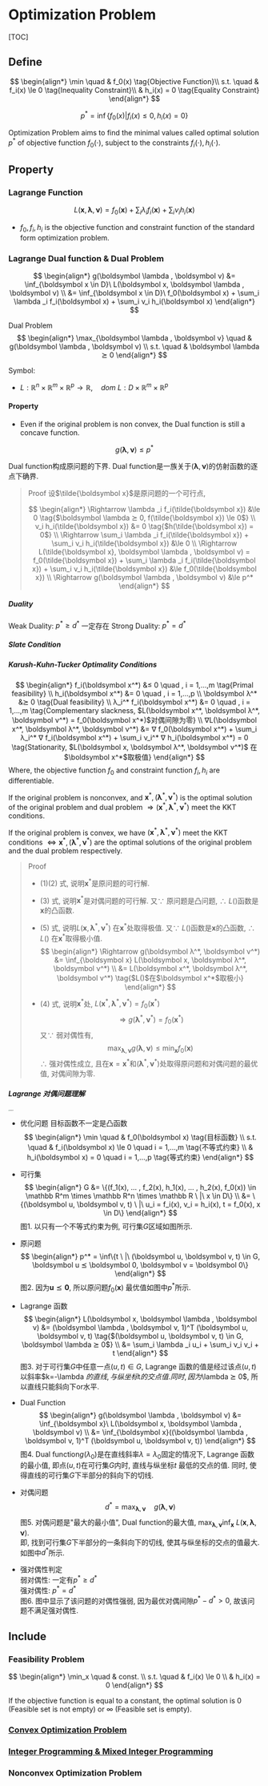 # Optimization Problem

[TOC]
## Define

$$
\begin{align*}
  \min \quad & f_0(x)  \tag{Objective Function}\\
  s.t. \quad & f_i(x) \le  0  \tag{Inequality Constraint}\\
        & h_i(x) = 0  \tag{Equality Constraint}
\end{align*}
$$

$$
p^*= \inf \{f_{0}(x) | f_i(x) \le  0, h_i(x) = 0 \}  \tag{Optimal solution}
$$

Optimization Problem aims to find the minimal values called optimal solution $p^*$ of objective function $f_0(\cdot)$, subject to the constraints $f_i(\cdot), h_i(\cdot)$.


## Property

### Lagrange Function  

$$
L(\boldsymbol x, \boldsymbol \lambda , \boldsymbol ν) = f_0(\boldsymbol x) + \sum_i \lambda _i f_i(\boldsymbol x) + \sum_i ν_i h_i(\boldsymbol x)
$$
- $f_0, f_i, h_i$ is the objective function and constraint function of the standard form optimization problem.

### Lagrange Dual function & Dual Problem

$$
\begin{align*}
  g(\boldsymbol \lambda , \boldsymbol ν) &= \inf_{\boldsymbol x \in D}\ L(\boldsymbol x, \boldsymbol \lambda , \boldsymbol ν)  \\
    &= \inf_{\boldsymbol x \in D}\ f_0(\boldsymbol x) + \sum_i \lambda _i f_i(\boldsymbol x) + \sum_i ν_i h_i(\boldsymbol x)
\end{align*}
$$

Dual Problem
$$
\begin{align*}
  \max_{\boldsymbol \lambda , \boldsymbol ν} \quad & g(\boldsymbol \lambda , \boldsymbol ν)  \\
  s.t. \quad & \boldsymbol \lambda  ⪰ 0
\end{align*}
$$

Symbol:

- $L: \mathbb  R^n \times  \mathbb  R^m \times  \mathbb  R^p \to \mathbb  R,\quad  dom\ L: D \times  \mathbb  R^m \times  \mathbb  R^p$

#### Property

- Even if the original problem is non convex, the Dual function is still a concave function.


$$
g(\boldsymbol \lambda , \boldsymbol ν) \le  p^*
$$

Dual function构成原问题的下界. 
Dual function是一族关于$(\boldsymbol \lambda , \boldsymbol ν)$的仿射函数的逐点下确界.

> Proof
> 设$\tilde{\boldsymbol x}$是原问题的一个可行点,  
> 
> $$
> \begin{align*}
> \Rightarrow \lambda _i f_i(\tilde{\boldsymbol x}) &\le  0  \tag{$\boldsymbol \lambda  ⪰ 0, f(\tilde{\boldsymbol x}) \le  0$}  \\
> ν_i h_i(\tilde{\boldsymbol x}) &= 0  \tag{$h(\tilde{\boldsymbol x}) = 0$}  \\
> \Rightarrow \sum_i \lambda _i f_i(\tilde{\boldsymbol x}) + \sum_i ν_i h_i(\tilde{\boldsymbol x}) &\le  0 \\
> \Rightarrow  L(\tilde{\boldsymbol x}, \boldsymbol \lambda , \boldsymbol ν) = f_0(\tilde{\boldsymbol x}) + \sum_i \lambda _i f_i(\tilde{\boldsymbol x}) + \sum_i ν_i h_i(\tilde{\boldsymbol x}) &\le  f_0(\tilde{\boldsymbol x})  \\
> \Rightarrow  g(\boldsymbol \lambda , \boldsymbol ν) &\le  p^*
> \end{align*}
> $$

##### Duality
Weak Duality: $p^* ≥ d^*$ 一定存在
Strong Duality: $p^* = d^*$

##### Slate Condition

##### Karush-Kuhn-Tucker Optimality Conditions

$$
\begin{align*}
  f_i(\boldsymbol x^*) &≤ 0  \quad , i = 1,...,m  \tag{Primal feasibility}  \\
  h_i(\boldsymbol x^*) &= 0  \quad , i = 1,...,p  \\
  \boldsymbol λ^* &⪰ 0  \tag{Dual feasibility}  \\
  λ_i^* f_i(\boldsymbol x^*) &= 0 \quad , i = 1,...,m  \tag{Complementary slackness, $L(\boldsymbol x^*, \boldsymbol λ^*, \boldsymbol ν^*) = f_0(\boldsymbol x^*)$对偶间隙为零}  \\
  ∇L(\boldsymbol x^*, \boldsymbol λ^*, \boldsymbol ν^*) &= ∇ f_0(\boldsymbol x^*) + \sum_i λ_i^* ∇ f_i(\boldsymbol x^*) + \sum_i ν_i^* ∇ h_i(\boldsymbol x^*) = 0  \tag{Stationarity, $L(\boldsymbol x, \boldsymbol λ^*, \boldsymbol ν^*)$ 在$\boldsymbol x^*$取极值}
\end{align*}
$$
Where, the objective function $f_0$ and constraint function $f_i, h_i$ are differentiable.  

If the original problem is nonconvex, and $\boldsymbol x^*, (\boldsymbol λ^*, \boldsymbol ν^*)$ is the optimal solution of the original problem and dual problem $\Rightarrow (\boldsymbol x^*, \boldsymbol λ^*, \boldsymbol ν^*)$ meet the KKT conditions.

If the original problem is convex, we have $(\boldsymbol x^*, \boldsymbol λ^*, \boldsymbol ν^*)$ meet the KKT conditions $\Leftrightarrow \boldsymbol x^*, (\boldsymbol λ^*, \boldsymbol ν^*)$ are the optimal solutions of the original problem and the dual problem respectively.

> Proof
> - (1)(2) 式, 说明$\boldsymbol x^*$是原问题的可行解.
> - (3) 式, 说明$\boldsymbol x^*$是对偶问题的可行解. 又$\because$ 原问题是凸问题, $\therefore$ $L()$函数是$\boldsymbol x$的凸函数.
> - (5) 式, 说明$L(\boldsymbol x, \boldsymbol λ^*, \boldsymbol ν^*)$ 在$\boldsymbol x^*$处取得极值. 又$\because$ $L()$函数是$\boldsymbol x$的凸函数, $\therefore$ $L()$ 在$\boldsymbol x^*$取得极小值.  
>   $$
>   \begin{align*}
>     \Rightarrow g(\boldsymbol λ^*, \boldsymbol ν^*) &= \inf_{\boldsymbol x} L(\boldsymbol x, \boldsymbol λ^*, \boldsymbol ν^*)  \\
>       &= L(\boldsymbol x^*, \boldsymbol λ^*, \boldsymbol ν^*)  \tag{$L()$在$\boldsymbol x^*$取极小}
>   \end{align*}
>   $$
>
> - (4) 式, 说明$\boldsymbol x^*$处, $L(\boldsymbol x^*, \boldsymbol λ^*, \boldsymbol ν^*) = f_0(\boldsymbol x^*)$  
>   $$
>   \Rightarrow g(\boldsymbol λ^*, \boldsymbol ν^*) = f_0(\boldsymbol x^*)  \tag{代入}
>   $$
>   又$\because$ 弱对偶性有,   
>   $$
>   \max_{\boldsymbol λ, \boldsymbol ν} g(\boldsymbol λ, \boldsymbol ν) ≤ \min_{\boldsymbol x} f_0(\boldsymbol x)
>   $$
>   $\therefore$ 强对偶性成立, 且在$\boldsymbol x = \boldsymbol x^*$和$(\boldsymbol λ^*, \boldsymbol ν^*)$处取得原问题和对偶问题的最优值, 对偶间隙为零.  

##### Lagrange 对偶问题理解

<img src="./assets/20220409.jpg" alt="20220409" style="zoom:12%;" />

- 优化问题
  目标函数不一定是凸函数  
  $$
  \begin{align*}
    \min \quad & f_0(\boldsymbol x)  \tag{目标函数}  \\
    s.t. \quad & f_i(\boldsymbol x) \le  0  \quad  i = 1,...,m  \tag{不等式约束}  \\
      & h_i(\boldsymbol x) = 0  \quad  i = 1,...,p  \tag{等式约束}
  \end{align*}
  $$

- 可行集
  $$
  \begin{align*}
    G &= \{(f_1(x), ... , f_2(x), h_1(x), ... , h_2(x), f_0(x)) \in \mathbb  R^m \times  \mathbb  R^n \times  \mathbb  R \ |\  x \in D\}  \\
      &= \{(\boldsymbol u, \boldsymbol v, t) \ |\  u_i = f_i(x), v_i = h_i(x), t = f_0(x), x \in D\}
  \end{align*}
  $$
  图1. 以只有一个不等式约束为例, 可行集$G$区域如图所示.

- 原问题
  $$
  \begin{align*}
    p^* = \inf\{t \ |\  (\boldsymbol u, \boldsymbol v, t) \in G, \boldsymbol u ⪯ \boldsymbol 0, \boldsymbol v = \boldsymbol 0\}
  \end{align*}
  $$
  图2. 因为$\boldsymbol u ⪯ \boldsymbol 0$, 所以原问题$f_0(\boldsymbol x)$ 最优值如图中$p^*$所示.

- Lagrange 函数
  $$
  \begin{align*}
    L(\boldsymbol x, \boldsymbol \lambda , \boldsymbol ν) &= (\boldsymbol \lambda , \boldsymbol ν, 1)^T (\boldsymbol u, \boldsymbol v, t)  \tag{$(\boldsymbol u, \boldsymbol v, t) \in G, \boldsymbol \lambda  ⪰ 0$}  \\
      &= \sum_i \lambda _i u_i + \sum_i ν_i v_i + t
  \end{align*}
  $$
  图3. 对于可行集$G$中任意一点$(u, t) \in G$, Lagrange 函数的值是经过该点$(u, t)$以斜率$k=-\lambda $的直线, 与纵坐标$t$的交点值. 同时, 因为$\lambda  ⪰ 0$, 所以直线只能斜向下or水平.

- Dual Function
  $$
  \begin{align*}
    g(\boldsymbol \lambda , \boldsymbol ν) &= \inf_{\boldsymbol x}\ L(\boldsymbol x, \boldsymbol \lambda , \boldsymbol ν)  \\
      &= \inf_{\boldsymbol x}((\boldsymbol \lambda , \boldsymbol ν, 1)^T (\boldsymbol u, \boldsymbol v, t))
  \end{align*}
  $$
  图4. Dual function$g(\lambda _0)$是在直线斜率$\lambda  = \lambda _0$固定的情况下, Lagrange 函数的最小值, 即点$(u, t)$在可行集$G$内时, 直线与纵坐标$t$ 最低的交点的值. 同时, 使得直线的可行集$G$下半部分的斜向下的切线.

- 对偶问题
  $$
  d^* = \max_{\boldsymbol \lambda , \boldsymbol ν} \quad  g(\boldsymbol \lambda , \boldsymbol ν)
  $$
  图5. 对偶问题是"最大的最小值", Dual function的最大值, $\max_{\boldsymbol \lambda , \boldsymbol ν} \inf_{\boldsymbol x}\ L(\boldsymbol x, \boldsymbol \lambda , \boldsymbol ν)$.  
  即, 找到可行集$G$下半部分的一条斜向下的切线, 使其与纵坐标的交点的值最大. 如图中$d^*$所示.

- 强对偶性判定  
  弱对偶性: 一定有$p^* ≥ d^*$    
  强对偶性: $p^* = d^*$  
  图6. 图中显示了该问题的对偶性强弱, 因为最优对偶间隙$p^* - d^* > 0$, 故该问题不满足强对偶性.  


## Include

### Feasibility Problem

$$
\begin{align*}
  \min_x \quad & const. \\
  s.t. \quad & f_i(x) \le  0  \\
        & h_i(x) = 0
\end{align*}
$$

If the objective function is equal to a constant, the optimal solution is 0 (Feasible set is not empty) or $\infty$ (Feasible set is empty).

### [Convex Optimization Problem](./Convex_Optimization_Problem.md)

### [Integer Programming & Mixed Integer Programming](./Integer_Programming.md)

### Nonconvex Optimization Problem